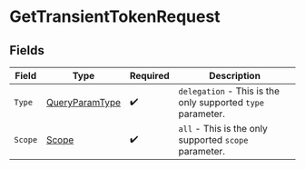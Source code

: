 # GetTransientTokenRequest


## Fields

| Field                                                       | Type                                                        | Required                                                    | Description                                                 |
| ----------------------------------------------------------- | ----------------------------------------------------------- | ----------------------------------------------------------- | ----------------------------------------------------------- |
| `Type`                                                      | [QueryParamType](../../Models/Requests/QueryParamType.md)   | :heavy_check_mark:                                          | `delegation` - This is the only supported `type` parameter. |
| `Scope`                                                     | [Scope](../../Models/Requests/Scope.md)                     | :heavy_check_mark:                                          | `all` - This is the only supported `scope` parameter.       |